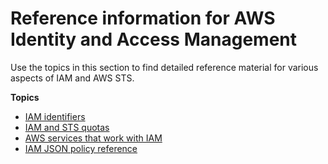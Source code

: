 # Reference information for AWS Identity and Access Management<a name="reference"></a>

Use the topics in this section to find detailed reference material for various aspects of IAM and AWS STS\.

**Topics**
+ [IAM identifiers](reference_identifiers.md)
+ [IAM and STS quotas](reference_iam-quotas.md)
+ [AWS services that work with IAM](reference_aws-services-that-work-with-iam.md)
+ [IAM JSON policy reference](reference_policies.md)